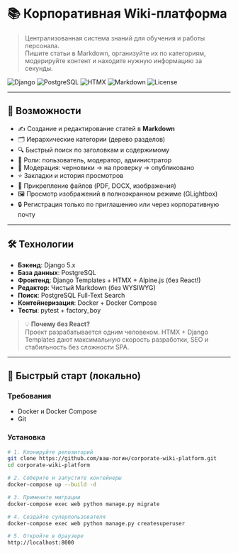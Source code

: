 # 📚 Корпоративная Wiki-платформа

> Централизованная система знаний для обучения и работы персонала.  
> Пишите статьи в Markdown, организуйте их по категориям, модерируйте контент и находите нужную информацию за секунды.

![Django](https://img.shields.io/badge/Django-5.0+-092E20?logo=django)
![PostgreSQL](https://img.shields.io/badge/PostgreSQL-15+-336791?logo=postgresql)
![HTMX](https://img.shields.io/badge/HTMX-1.9+-000000?logo=htmx)
![Markdown](https://img.shields.io/badge/Markdown-CommonMark-000000?logo=markdown)
![License](https://img.shields.io/badge/License-MIT-blue)

---

## 🎯 Возможности

- ✍️ Создание и редактирование статей в **Markdown**
- 🗂️ Иерархические категории (дерево разделов)
- 🔍 Быстрый поиск по заголовкам и содержимому
- 👥 Роли: пользователь, модератор, администратор
- 📝 Модерация: черновики → на проверку → опубликовано
- ⭐ Закладки и история просмотров
- 📎 Прикрепление файлов (PDF, DOCX, изображения)
- 🖼️ Просмотр изображений в полноэкранном режиме (GLightbox)
- 🔒 Регистрация только по приглашению или через корпоративную почту

---

## 🛠 Технологии

- **Бэкенд**: Django 5.x
- **База данных**: PostgreSQL
- **Фронтенд**: Django Templates + HTMX + Alpine.js (без React!)
- **Редактор**: Чистый Markdown (без WYSIWYG)
- **Поиск**: PostgreSQL Full-Text Search
- **Контейнеризация**: Docker + Docker Compose
- **Тесты**: pytest + factory_boy

> 💡 **Почему без React?**  
> Проект разрабатывается одним человеком. HTMX + Django Templates дают максимальную скорость разработки, SEO и стабильность без сложности SPA.

---

## 🚀 Быстрый старт (локально)

### Требования
- Docker и Docker Compose
- Git

### Установка

```bash
# 1. Клонируйте репозиторий
git clone https://github.com/ваш-логин/corporate-wiki-platform.git
cd corporate-wiki-platform

# 2. Соберите и запустите контейнеры
docker-compose up --build -d

# 3. Примените миграции
docker-compose exec web python manage.py migrate

# 4. Создайте суперпользователя
docker-compose exec web python manage.py createsuperuser

# 5. Откройте в браузере
http://localhost:8000

